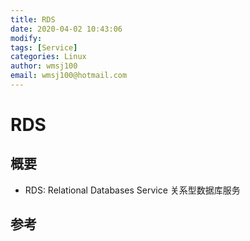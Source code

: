 ```yaml
---
title: RDS
date: 2020-04-02 10:43:06
modify: 
tags: [Service]
categories: Linux
author: wmsj100
email: wmsj100@hotmail.com
---
```


# RDS

## 概要

- RDS: Relational Databases Service 关系型数据库服务

## 参考


